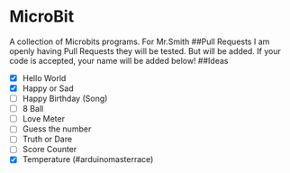 # MicroBit
A collection of Microbits programs. For Mr.Smith
##Pull Requests
I am openly having Pull Requests they will be tested. But will be added. If your code is accepted, your name will be added below!
##Ideas
- [x] Hello World
- [x] Happy or Sad
- [ ] Happy Birthday (Song)
- [ ] 8 Ball
- [ ] Love Meter
- [ ] Guess the number
- [ ] Truth or Dare
- [ ] Score Counter
- [x] Temperature (#arduinomasterrace)

